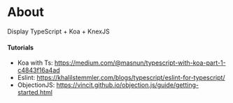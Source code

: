 # About
Display TypeScript + Koa + KnexJS


#### Tutorials
- Koa with Ts: https://medium.com/@masnun/typescript-with-koa-part-1-c4843f16a4ad
- Eslint: https://khalilstemmler.com/blogs/typescript/eslint-for-typescript/
- ObjectionJS: https://vincit.github.io/objection.js/guide/getting-started.html
